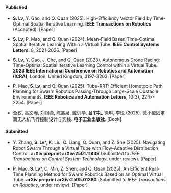#### Published

- <strong>S. Lv</strong>, Y. Gao, and Q. Quan (2025). High-Efficiency Vector Field by Time-Optimal Spatial Iterative Learning. <strong>IEEE Transactions on Robotics</strong> (Accepted). [Paper]

- <strong>S. Lv</strong>, P. Mao, and Q. Quan (2024). Mean-Field Based Time-Optimal Spatial Iterative Learning Within a Virtual Tube. <strong>IEEE Control Systems Letters</strong>, 8, 2021-2026. [Paper]

- <strong>S. Lv</strong>, Y. Gao, J. Che, and Q. Quan (2023). Autonomous Drone Racing: Time-Optimal Spatial Iterative Learning Control within a Virtual Tube. <strong>2023 IEEE International Conference on Robotics and Automation (ICRA)</strong>, London, United Kingdom, 3197-3203. [Paper]



- P. Mao, <strong>S. Lv</strong>, and Q. Quan (2025). Tube-RRT: Efficient Homotopic Path Planning for Swarm Robotics Passing-Through Large-Scale Obstacle Environments. <strong>IEEE Robotics and Automation Letters</strong>, 10(3), 2247-2254. [Paper]

- 全权, 高文瀚, 刘润潇, 陈鑫泉, 戴训华, <strong>吕书礼</strong>, 徐琳, 李悦 (2025). 微小型固定翼无人机飞行控制设计与实践. <strong>电子工业出版社</strong>. [Book]

#### Submitted

- Y. Zhang, <strong>S. Lv</strong>*, K. Liu, Q. Liang, Q. Quan, and Z. She (2025). Navigating Robot Swarm Through a Virtual Tube with Flow-Adaptive Distribution Control. <strong>arXiv preprint arXiv:2501.11938</strong> (Submitted to <i>IEEE Transactions on Control System Technology</i>, under review). [Paper]

- P. Mao, <strong>S. Lv</strong>*, C. Min, Z. Shen, and Q. Quan (2025). An Efficient Real-Time Planning Method for Swarm Robotics Based on an Optimal Virtual Tube. <strong>arXiv preprint arXiv:2505.01380</strong> (Submitted to <i>IEEE Transactions on Robotics</i>, under review). [Paper]